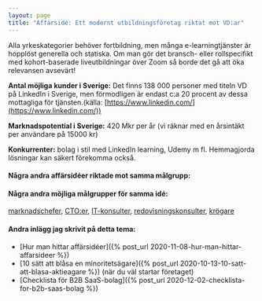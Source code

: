 ```yaml
---
layout: page
title: "Affärsidé: Ett modernt utbildningsföretag riktat mot VD:ar"
---
```

Alla yrkeskategorier behöver fortbildning, men många e-learningtjänster är hopplöst generella och statiska. Om man gör det bransch- eller rollspecifikt med kohort-baserade liveutbildningar över Zoom så borde det gå att öka relevansen avsevärt!

**Antal möjliga kunder i Sverige:** Det finns 138 000 personer med titeln VD på LinkedIn i Sverige, men förmodligen är endast c:a 20 procent av dessa mottagliga för tjänsten.(källa: [https://www.linkedin.com/](https://www.linkedin.com/))

**Marknadspotential i Sverige:** 420 Mkr per år (vi räknar med en årsintäkt per användare på 15000 kr)

**Konkurrenter:** bolag i stil med LinkedIn learning, Udemy m fl. Hemmagjorda lösningar kan säkert förekomma också.

#### Några andra affärsidéer riktade mot samma målgrupp:



#### Några andra möjliga målgrupper för samma idé:
[marknadschefer](/affarsideer/ett-modernt-utbildningsforetag-riktat-mot-marknadschefer/), [CTO:er](/affarsideer/ett-modernt-utbildningsforetag-riktat-mot-cto-er/), [IT-konsulter](/affarsideer/ett-modernt-utbildningsforetag-riktat-mot-it-konsulter/), [redovisningskonsulter](/affarsideer/ett-modernt-utbildningsforetag-riktat-mot-redovisningskonsulter/), [krögare](/affarsideer/ett-modernt-utbildningsforetag-riktat-mot-krogare/)

#### Andra inlägg jag skrivit på detta tema:
- [Hur man hittar affärsidéer]({% post_url 2020-11-08-hur-man-hittar-affarsideer %})
- [10 sätt att blåsa en minoritetsägare]({% post_url 2020-10-13-10-satt-att-blasa-aktieagare %}) (när du väl startar företaget)
- [Checklista för B2B SaaS-bolag]({% post_url 2020-12-02-checklista-for-b2b-saas-bolag %})

